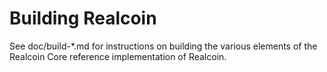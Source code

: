Building Realcoin
================

See doc/build-*.md for instructions on building the various
elements of the Realcoin Core reference implementation of Realcoin.
